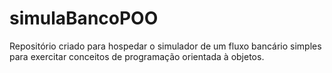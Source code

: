 # simulaBancoPOO
Repositório criado para hospedar o simulador de um fluxo bancário simples para exercitar conceitos de programação orientada à objetos.
